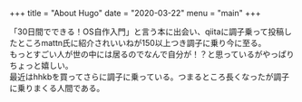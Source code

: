 +++
title = "About Hugo"
date = "2020-03-22"
menu = "main"
+++

「30日間でできる！OS自作入門」と言う本に出会い、qiitaに調子乗って投稿したところmattn氏に紹介されいいねが150以上つき調子に乗り今に至る。  
もっとすごい人が世の中には居るのでなんで自分が！？と思っているがやっぱりちょっと嬉しい。  
最近はhhkbを買ってさらに調子に乗っている。つまるところ長くなったが調子に乗りまくる人間である。  
